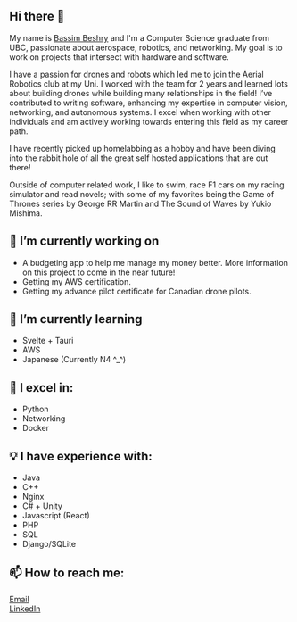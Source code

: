 ## Hi there 👋
My name is [Bassim Beshry](https://bassim-beshry.vercel.app/) and I'm a Computer Science graduate from UBC, passionate about aerospace, robotics, and networking. My goal is to work on projects that intersect with hardware and software.

I have a passion for drones and robots which led me to join the Aerial Robotics club at my Uni. I worked with the team for 2 years and learned lots about building drones while building many relationships in the field! I’ve contributed to writing software, enhancing my expertise in computer vision, networking, and autonomous systems. I excel when working with other individuals and am actively working towards entering this field as my career path. 

I have recently picked up homelabbing as a hobby and have been diving into the rabbit hole of all the great self hosted applications that are out there!

Outside of computer related work, I like to swim, race F1 cars on my racing simulator and read novels; with some of my favorites being the Game of Thrones series by George RR Martin and The Sound of Waves by Yukio Mishima. 

## 🔭 I’m currently working on
- A budgeting app to help me manage my money better. More information on this project to come in the near future!
- Getting my AWS certification.
- Getting my advance pilot certificate for Canadian drone pilots.

## 🌱 I’m currently learning 
- Svelte + Tauri
- AWS
- Japanese (Currently N4 ^_^)

## 💪 I excel in:
- Python
- Networking
- Docker

## 💡 I have experience with:
- Java
- C++
- Nginx
- C# + Unity
- Javascript (React)
- PHP
- SQL
- Django/SQLite

## 📫 How to reach me:
[Email](bassimbeshry24@gmail.com)  
[LinkedIn](https://www.linkedin.com/in/bassim-beshry/)

